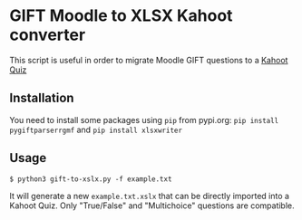 # GIFT Moodle to XLSX Kahoot converter
This script is useful in order to migrate Moodle GIFT questions to a [Kahoot Quiz](https://create.kahoot.it/)

## Installation
You need to install some packages using `pip` from pypi.org: `pip install pygiftparserrgmf` and `pip install xlsxwriter`

## Usage
```
$ python3 gift-to-xslx.py -f example.txt
```
It will generate a new `example.txt.xslx` that can be directly imported into a Kahoot Quiz.
Only "True/False" and "Multichoice" questions are compatible.
